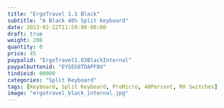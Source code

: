 ```yaml
---
title: "ErgoTravel 1.1 Black"
subtitle: "A Black 40% Split Keyboard"
date: 2023-02-22T11:59:08-06:00
draft: true
weight: 200
quantity: 0
price: 45
paypalid: "ErgoTravel1.03BlackInternal"
paypalbuttonid: "EYSEG8TDAPF8U"
tindieid: 00000
categories: "Split Keyboard"
tags: [Keyboard, Split Keyboard, ProMicro, 40Percent, MX Switches]
image: "ergotravel_black_internal.jpg"
---
```


